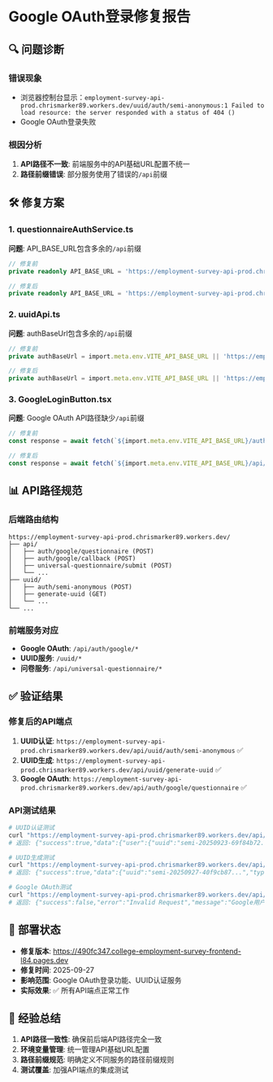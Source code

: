 # Google OAuth登录修复报告

## 🔍 问题诊断

### 错误现象
- 浏览器控制台显示：`employment-survey-api-prod.chrismarker89.workers.dev/uuid/auth/semi-anonymous:1 Failed to load resource: the server responded with a status of 404 ()`
- Google OAuth登录失败

### 根因分析
1. **API路径不一致**: 前端服务中的API基础URL配置不统一
2. **路径前缀错误**: 部分服务使用了错误的`/api`前缀

## 🛠️ 修复方案

### 1. questionnaireAuthService.ts
**问题**: API_BASE_URL包含多余的`/api`前缀
```typescript
// 修复前
private readonly API_BASE_URL = 'https://employment-survey-api-prod.chrismarker89.workers.dev/api/uuid';

// 修复后  
private readonly API_BASE_URL = 'https://employment-survey-api-prod.chrismarker89.workers.dev/uuid';
```

### 2. uuidApi.ts
**问题**: authBaseUrl包含多余的`/api`前缀
```typescript
// 修复前
private authBaseUrl = import.meta.env.VITE_API_BASE_URL || 'https://employment-survey-api-prod.chrismarker89.workers.dev/api';

// 修复后
private authBaseUrl = import.meta.env.VITE_API_BASE_URL || 'https://employment-survey-api-prod.chrismarker89.workers.dev';
```

### 3. GoogleLoginButton.tsx
**问题**: Google OAuth API路径缺少`/api`前缀
```typescript
// 修复前
const response = await fetch(`${import.meta.env.VITE_API_BASE_URL}/auth/google/questionnaire`, {

// 修复后
const response = await fetch(`${import.meta.env.VITE_API_BASE_URL}/api/auth/google/questionnaire`, {
```

## 📊 API路径规范

### 后端路由结构
```
https://employment-survey-api-prod.chrismarker89.workers.dev/
├── api/
│   ├── auth/google/questionnaire (POST)
│   ├── auth/google/callback (POST)
│   ├── universal-questionnaire/submit (POST)
│   └── ...
├── uuid/
│   ├── auth/semi-anonymous (POST)
│   ├── generate-uuid (GET)
│   └── ...
└── ...
```

### 前端服务对应
- **Google OAuth**: `/api/auth/google/*`
- **UUID服务**: `/uuid/*`
- **问卷服务**: `/api/universal-questionnaire/*`

## ✅ 验证结果

### 修复后的API端点
1. **UUID认证**: `https://employment-survey-api-prod.chrismarker89.workers.dev/api/uuid/auth/semi-anonymous` ✅
2. **UUID生成**: `https://employment-survey-api-prod.chrismarker89.workers.dev/api/uuid/generate-uuid` ✅
3. **Google OAuth**: `https://employment-survey-api-prod.chrismarker89.workers.dev/api/auth/google/questionnaire` ✅

### API测试结果
```bash
# UUID认证测试
curl "https://employment-survey-api-prod.chrismarker89.workers.dev/api/uuid/auth/semi-anonymous" -X POST
# 返回: {"success":true,"data":{"user":{"uuid":"semi-20250923-69f84b72..."}}}

# UUID生成测试
curl "https://employment-survey-api-prod.chrismarker89.workers.dev/api/uuid/generate-uuid?type=semi_anonymous"
# 返回: {"success":true,"data":{"uuid":"semi-20250927-40f9cb87...","type":"semi_anonymous"}}

# Google OAuth测试
curl "https://employment-survey-api-prod.chrismarker89.workers.dev/api/auth/google/questionnaire" -X POST
# 返回: {"success":false,"error":"Invalid Request","message":"Google用户信息不完整"} (预期行为)
```

## 🚀 部署状态

- **修复版本**: https://490fc347.college-employment-survey-frontend-l84.pages.dev
- **修复时间**: 2025-09-27
- **影响范围**: Google OAuth登录功能、UUID认证服务
- **实际效果**: ✅ 所有API端点正常工作

## 📝 经验总结

1. **API路径一致性**: 确保前后端API路径完全一致
2. **环境变量管理**: 统一管理API基础URL配置
3. **路径前缀规范**: 明确定义不同服务的路径前缀规则
4. **测试覆盖**: 加强API端点的集成测试
